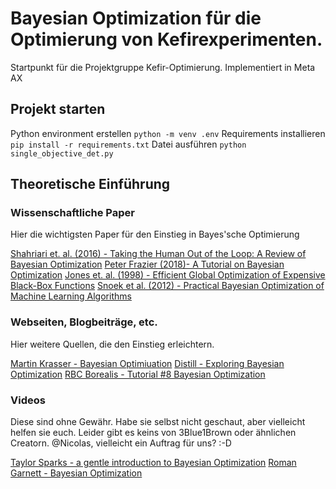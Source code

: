 # Bayesian Optimization für die Optimierung von Kefirexperimenten.
Startpunkt für die Projektgruppe Kefir-Optimierung. Implementiert in Meta AX

## Projekt starten
Python environment erstellen 
```python -m venv .env```
Requirements installieren
```pip install -r requirements.txt```
Datei ausführen
```python single_objective_det.py```

## Theoretische Einführung
### Wissenschaftliche Paper
Hier die wichtigsten Paper für den Einstieg in Bayes'sche Optimierung

[Shahriari et. al. (2016) - Taking the Human Out of the Loop: A Review of Bayesian Optimization](https://ieeexplore.ieee.org/document/7352306)
[Peter Frazier (2018)- A Tutorial on Bayesian Optimization](https://arxiv.org/abs/1807.02811)
[Jones et. al. (1998) - Efficient Global Optimization of Expensive Black-Box Functions](https://link.springer.com/article/10.1023/A:1008306431147)
[Snoek et al. (2012) - Practical Bayesian Optimization of Machine Learning Algorithms](https://arxiv.org/abs/1206.2944)
### Webseiten, Blogbeiträge, etc.
Hier weitere Quellen, die den Einstieg erleichtern.

[Martin Krasser - Bayesian Optimiuation](https://krasserm.github.io/2018/03/21/bayesian-optimization/)
[Distill - Exploring Bayesian Optimization](https://distill.pub/2020/bayesian-optimization/)
[RBC Borealis - Tutorial #8 Bayesian Optimization](https://rbcborealis.com/research-blogs/tutorial-8-bayesian-optimization/)
### Videos
Diese sind ohne Gewähr. Habe sie selbst nicht geschaut, aber vielleicht helfen sie euch. Leider gibt es keins von 3Blue1Brown oder ähnlichen Creatorn. @Nicolas, vielleicht ein Auftrag für uns? :-D

[Taylor Sparks - a gentle introduction to Bayesian Optimization](https://www.youtube.com/watch?v=IVaWl2tL06c)
[Roman Garnett - Bayesian Optimization](https://www.youtube.com/watch?v=wZODGJzKmD0)

